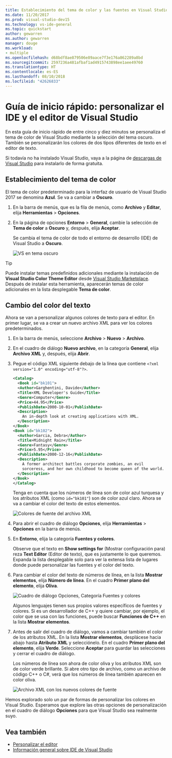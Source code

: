 ```yaml
---
title: Establecimiento del tema de color y las fuentes en Visual Studio
ms.date: 11/20/2017
ms.prod: visual-studio-dev15
ms.technology: vs-ide-general
ms.topic: quickstart
author: gewarren
ms.author: gewarren
manager: douge
ms.workload:
- multiple
ms.openlocfilehash: d68bdf8ae879506e89aace7f3e176a862289a8bd
ms.sourcegitcommit: 2597236a481afbaf1ad4915743898ee1aee49760
ms.translationtype: HT
ms.contentlocale: es-ES
ms.lasthandoff: 08/10/2018
ms.locfileid: "42626833"
---
```

# <a name="quickstart-personalize-the-visual-studio-ide-and-editor"></a>Guía de inicio rápido: personalizar el IDE y el editor de Visual Studio

En esta guía de inicio rápido de entre cinco y diez minutos se personaliza el tema de color de Visual Studio mediante la selección del tema oscuro. También se personalizarán los colores de dos tipos diferentes de texto en el editor de texto.

Si todavía no ha instalado Visual Studio, vaya a la página de [descargas de Visual Studio](https://visualstudio.microsoft.com/downloads/?utm_medium=microsoft&utm_source=docs.microsoft.com&utm_campaign=button+cta&utm_content=download+vs2017) para instalarlo de forma gratuita.

## <a name="set-the-color-theme"></a>Establecimiento del tema de color

El tema de color predeterminado para la interfaz de usuario de Visual Studio 2017 se denomina **Azul**. Se va a cambiar a **Oscuro**.

1. En la barra de menús, que es la fila de menús, como **Archivo** y **Editar**, elija **Herramientas** > **Opciones**.

1. En la página de opciones **Entorno** > **General**, cambie la selección de **Tema de color** a **Oscuro** y, después, elija **Aceptar**.

   Se cambia el tema de color de todo el entorno de desarrollo (IDE) de Visual Studio a **Oscuro**.

   ![VS en tema oscuro](media/quickstart-personalize-dark-theme.png)

> [!TIP]
> Puede instalar temas predefinidos adicionales mediante la instalación de **Visual Studio Color Theme Editor** desde [Visual Studio Marketplace](https://marketplace.visualstudio.com/items?itemName=VisualStudioPlatformTeam.VisualStudio2017ColorThemeEditor). Después de instalar esta herramienta, aparecerán temas de color adicionales en la lista desplegable **Tema de color**.

## <a name="change-text-color"></a>Cambio del color del texto

Ahora se van a personalizar algunos colores de texto para el editor. En primer lugar, se va a crear un nuevo archivo XML para ver los colores predeterminados.

1. En la barra de menús, seleccione **Archivo** > **Nuevo** > **Archivo**.

1. En el cuadro de diálogo **Nuevo archivo**, en la categoría **General**, elija **Archivo XML** y, después, elija **Abrir**.

1. Pegue el código XML siguiente debajo de la línea que contiene `<?xml version="1.0" encoding="utf-8"?>`.

   ```xml
   <Catalog>
     <Book id="bk101">
     <Author>Garghentini, Davide</Author>
     <Title>XML Developer's Guide</Title>
     <Genre>Computer</Genre>
     <Price>44.95</Price>
     <PublishDate>2000-10-01</PublishDate>
     <Description>
       An in-depth look at creating applications with XML.
     </Description>
   </Book>
   <Book id="bk102">
     <Author>Garcia, Debra</Author>
     <Title>Midnight Rain</Title>
     <Genre>Fantasy</Genre>
     <Price>5.95</Price>
     <PublishDate>2000-12-16</PublishDate>
     <Description>
       A former architect battles corporate zombies, an evil
       sorceress, and her own childhood to become queen of the world.
     </Description>
   </Book>
   </Catalog>
   ```

   Tenga en cuenta que los números de línea son de color azul turquesa y los atributos XML (como `id="bk101"`) son de color azul claro. Ahora se va a cambiar el color del texto de estos elementos.

   ![Colores de fuente del archivo XML](media/quickstart-personalize-xml-file.png)

1. Para abrir el cuadro de diálogo **Opciones**, elija **Herramientas** > **Opciones** en la barra de menús.

1. En **Entorno**, elija la categoría **Fuentes y colores**.

   Observe que el texto en **Show settings for** (Mostrar configuración para) reza **Text Editor** (Editor de texto), que es justamente lo que queremos. Expanda la lista desplegable solo para ver la extensa lista de lugares donde puede personalizar las fuentes y el color del texto.

1. Para cambiar el color del texto de números de línea, en la lista **Mostrar elementos**, elija **Número de línea**. En el cuadro **Primer plano del elemento**, elija **Oliva**.

   ![Cuadro de diálogo Opciones, Categoría Fuentes y colores](media/quickstart-personalize-line-number-color.png)

   Algunos lenguajes tienen sus propios valores específicos de fuentes y colores. Si es un desarrollador de C++ y quiere cambiar, por ejemplo, el color que se usa con las funciones, puede buscar **Funciones de C++** en la lista **Mostrar elementos**.

1. Antes de salir del cuadro de diálogo, vamos a cambiar también el color de los atributos XML. En la lista **Mostrar elementos**, desplácese hacia abajo hasta **Atributo XML** y selecciónelo. En el cuadro **Primer plano del elemento**, elija **Verde**. Seleccione **Aceptar** para guardar las selecciones y cerrar el cuadro de diálogo.

   Los números de línea son ahora de color oliva y los atributos XML son de color verde brillante. Si abre otro tipo de archivo, como un archivo de código C++ o C#, verá que los números de línea también aparecen en color oliva.

   ![Archivo XML con los nuevos colores de fuente](media/quickstart-personalize-xml-file-new-colors.png)

Hemos explorado solo un par de formas de personalizar los colores en Visual Studio. Esperamos que explore las otras opciones de personalización en el cuadro de diálogo **Opciones** para que Visual Studio sea realmente suyo.

## <a name="see-also"></a>Vea también

- [Personalizar el editor](../ide/customizing-the-editor.md)
- [Información general sobre IDE de Visual Studio](../ide/visual-studio-ide.md)